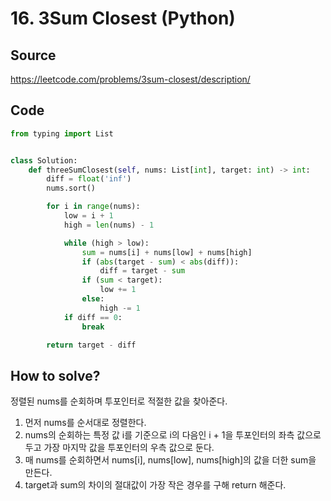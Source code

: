 # 16. 3Sum Closest (Python)

## Source

https://leetcode.com/problems/3sum-closest/description/

## Code

```python
from typing import List


class Solution:
    def threeSumClosest(self, nums: List[int], target: int) -> int:
        diff = float('inf')
        nums.sort()

        for i in range(nums):
            low = i + 1
            high = len(nums) - 1

            while (high > low):
                sum = nums[i] + nums[low] + nums[high]
                if (abs(target - sum) < abs(diff)):
                    diff = target - sum
                if (sum < target):
                    low += 1
                else:
                    high -= 1
            if diff == 0:
                break

        return target - diff
```

## How to solve?

정렬된 nums를 순회하며 투포인터로 적절한 값을 찾아준다.

1. 먼저 nums를 순서대로 정렬한다.
2. nums의 순회하는 특정 값 i를 기준으로 i의 다음인 i + 1을 투포인터의 좌측 값으로 두고 가장 마지막 값을 투포인터의 우측 값으로 둔다.
3. 매 nums를 순회하면서 nums[i], nums[low], nums[high]의 값을 더한 sum을 만든다.
4. target과 sum의 차이의 절대값이 가장 작은 경우를 구해 return 해준다.
